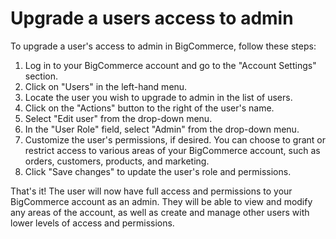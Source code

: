 # Upgrade a users access to admin

To upgrade a user's access to admin in BigCommerce, follow these steps:

1. Log in to your BigCommerce account and go to the "Account Settings" section.
2. Click on "Users" in the left-hand menu.
3. Locate the user you wish to upgrade to admin in the list of users.
4. Click on the "Actions" button to the right of the user's name.
5. Select "Edit user" from the drop-down menu.
6. In the "User Role" field, select "Admin" from the drop-down menu.
7. Customize the user's permissions, if desired. You can choose to grant or restrict access to various areas of your BigCommerce account, such as orders, customers, products, and marketing.
8. Click "Save changes" to update the user's role and permissions.

That's it! The user will now have full access and permissions to your BigCommerce account as an admin. They will be able to view and modify any areas of the account, as well as create and manage other users with lower levels of access and permissions.

